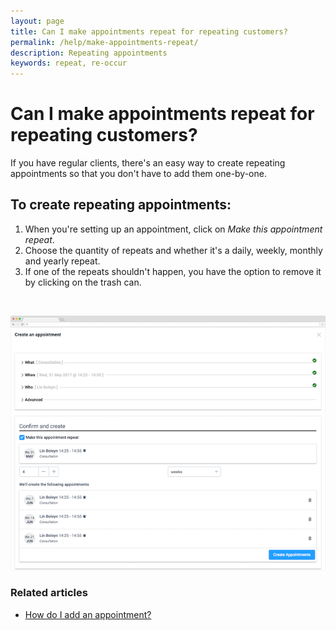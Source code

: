 ```yaml
---
layout: page
title: Can I make appointments repeat for repeating customers?
permalink: /help/make-appointments-repeat/
description: Repeating appointments
keywords: repeat, re-occur
---
```


# Can I make appointments repeat for repeating customers?

If you have regular clients, there's an easy way to create repeating appointments so that you don't have to add them one-by-one.

## To create repeating appointments:

1. When you're setting up an appointment, click on *Make this appointment repeat*.
2. Choose the quantity of repeats and whether it's a daily, weekly, monthly and yearly repeat.
3. If one of the repeats shouldn't happen, you have the option to remove it by clicking on the trash can.    

&nbsp;

![Repeating-appointment](/help/images/appointments/schedule.png)

### Related articles

* [How do I add an appointment?](/help/add-an-appointment)
